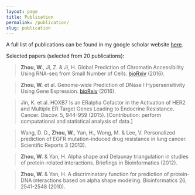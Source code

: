 ```yaml
---
layout: page
title: Publication
permalink: /publication/
slug: publication
---
```


A full list of publications can be found in my google scholar website [here](https://scholar.google.com/citations?user=BDB3l1oAAAAJ&hl=en).

Selected papers (selected from 20 publications):

>__Zhou, W.__, Ji, Z. & Ji, H. Global Prediction of Chromatin Accessibility Using RNA-seq from Small Number of Cells. [bioRxiv](http://biorxiv.org/content/early/2016/01/03/035816) (2016). <br/>

>__Zhou, W.__ et al. Genome-wide Prediction of DNase I Hypersensitivity Using Gene Expression. [bioRxiv](http://biorxiv.org/content/early/2016/01/03/035808) (2016). <br/>

>Jin, K. et al. HOXB7 Is an ERalpha Cofactor in the Activation of HER2 and Multiple ER Target Genes Leading to Endocrine Resistance. Cancer. Discov. 5, 944-959 (2015). [Contribution: perform computational and statistical analysis of data.] <br/>

>Wang, D. D., __Zhou, W.__, Yan, H., Wong, M. & Lee, V. Personalized prediction of EGFR mutation-induced drug resistance in lung cancer. Scientific Reports 3 (2013).<br/>

>__Zhou, W.__ & Yan, H. Alpha shape and Delaunay triangulation in studies of protein-related interactions. Briefings in Bioinformatics (2012).<br/>

>__Zhou, W.__ & Yan, H. A discriminatory function for prediction of protein-DNA interactions based on alpha shape modeling. Bioinformatics 26, 2541-2548 (2010).<br/>

